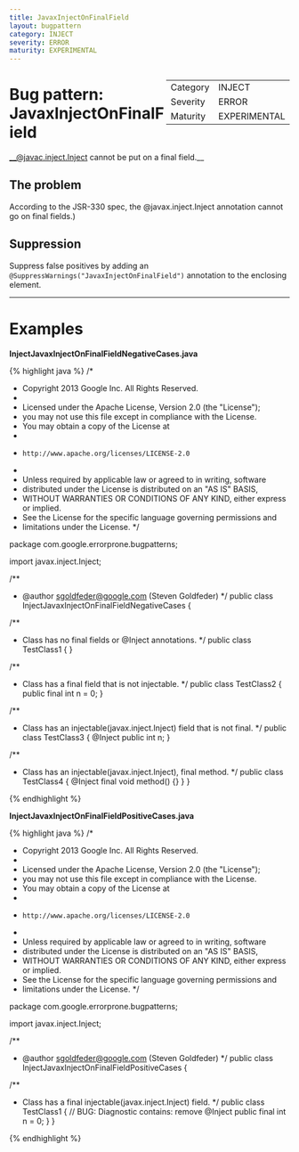 ```yaml
---
title: JavaxInjectOnFinalField
layout: bugpattern
category: INJECT
severity: ERROR
maturity: EXPERIMENTAL
---
```


<div style="float:right;"><table id="metadata">
<tr><td>Category</td><td>INJECT</td></tr>
<tr><td>Severity</td><td>ERROR</td></tr>
<tr><td>Maturity</td><td>EXPERIMENTAL</td></tr>
</table></div>

# Bug pattern: JavaxInjectOnFinalField
__@javac.inject.Inject cannot be put on a final field.__

## The problem
According to the JSR-330 spec, the @javax.inject.Inject annotation cannot go on final fields.)

## Suppression
Suppress false positives by adding an `@SuppressWarnings("JavaxInjectOnFinalField")` annotation to the enclosing element.

----------

# Examples
__InjectJavaxInjectOnFinalFieldNegativeCases.java__

{% highlight java %}
/*
 * Copyright 2013 Google Inc. All Rights Reserved.
 *
 * Licensed under the Apache License, Version 2.0 (the "License");
 * you may not use this file except in compliance with the License.
 * You may obtain a copy of the License at
 *
 *     http://www.apache.org/licenses/LICENSE-2.0
 *
 * Unless required by applicable law or agreed to in writing, software
 * distributed under the License is distributed on an "AS IS" BASIS,
 * WITHOUT WARRANTIES OR CONDITIONS OF ANY KIND, either express or implied.
 * See the License for the specific language governing permissions and
 * limitations under the License.
 */

package com.google.errorprone.bugpatterns;

import javax.inject.Inject;

/**
 * @author sgoldfeder@google.com (Steven Goldfeder)
 */
public class InjectJavaxInjectOnFinalFieldNegativeCases {

  /**
   * Class has no final fields or @Inject annotations.
   */
  public class TestClass1 {
  }

  /**
   * Class has a final field that is not injectable.
   */
  public class TestClass2 {
    public final int n = 0;
  }

  /**
   * Class has an injectable(javax.inject.Inject) field that is not final.
   */
  public class TestClass3 {
    @Inject
    public int n;
  }

  /**
   * Class has an injectable(javax.inject.Inject), final method.
   */
  public class TestClass4 {
    @Inject
    final void method() {}
  }
}

{% endhighlight %}

__InjectJavaxInjectOnFinalFieldPositiveCases.java__

{% highlight java %}
/*
 * Copyright 2013 Google Inc. All Rights Reserved.
 *
 * Licensed under the Apache License, Version 2.0 (the "License");
 * you may not use this file except in compliance with the License.
 * You may obtain a copy of the License at
 *
 *     http://www.apache.org/licenses/LICENSE-2.0
 *
 * Unless required by applicable law or agreed to in writing, software
 * distributed under the License is distributed on an "AS IS" BASIS,
 * WITHOUT WARRANTIES OR CONDITIONS OF ANY KIND, either express or implied.
 * See the License for the specific language governing permissions and
 * limitations under the License.
 */

package com.google.errorprone.bugpatterns;

import javax.inject.Inject;

/**
 * @author sgoldfeder@google.com (Steven Goldfeder)
 */
public class InjectJavaxInjectOnFinalFieldPositiveCases {
  
  /**
   * Class has a final injectable(javax.inject.Inject) field.
   */
  public class TestClass1 {
    // BUG: Diagnostic contains: remove
    @Inject 
    public final int n = 0;
  }
}

{% endhighlight %}

